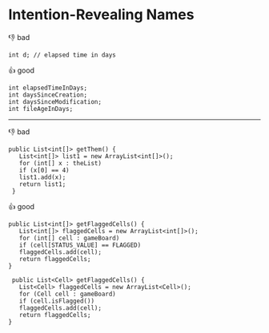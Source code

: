 # Intention-Revealing Names


:-1: bad
```
int d; // elapsed time in days
```

 
:+1: good
```
int elapsedTimeInDays;
int daysSinceCreation;
int daysSinceModification;
int fileAgeInDays;
```

------------------------------------------------


:-1: bad
```
public List<int[]> getThem() {
   List<int[]> list1 = new ArrayList<int[]>();
   for (int[] x : theList)
   if (x[0] == 4)
   list1.add(x);
   return list1;
 }
```
:+1: good
```
public List<int[]> getFlaggedCells() {
   List<int[]> flaggedCells = new ArrayList<int[]>();
   for (int[] cell : gameBoard)
   if (cell[STATUS_VALUE] == FLAGGED)
   flaggedCells.add(cell);
   return flaggedCells;
}

 public List<Cell> getFlaggedCells() {
   List<Cell> flaggedCells = new ArrayList<Cell>();
   for (Cell cell : gameBoard)
   if (cell.isFlagged())
   flaggedCells.add(cell);
   return flaggedCells;
}
 ```
